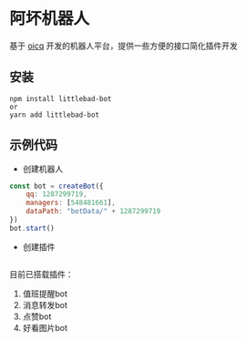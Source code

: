 # 阿坏机器人

基于 [oicq](https://github.com/takayama-lily/oicq) 开发的机器人平台，提供一些方便的接口简化插件开发

## 安装

```
npm install littlebad-bot
or
yarn add littlebad-bot
```

## 示例代码

- 创建机器人
```javascript
const bot = createBot({
    qq: 1287299719,
    managers: [548481661],
    dataPath: "botData/" + 1287299719
})
bot.start()
```

- 创建插件
```javascript

```

目前已搭载插件：
1. 值班提醒bot
2. 消息转发bot
3. 点赞bot
4. 好看图片bot
